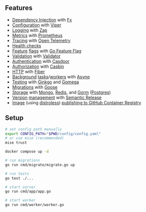 ## Features

- [Dependency Injection](cmd/app/app.go#L29) with [Fx](https://github.com/uber-go/fx)
- [Configuration](config/config.go#L50) with [Viper](https://github.com/spf13/viper)
- [Logging](adapter/logger/logger.go#L11) with [Zap](https://github.com/uber-go/zap)
- [Metrics](adapter/metrics/metrics.go#L20) with [Prometheus](https://github.com/prometheus/client_golang)
- [Tracing](adapter/tracing/tracing.go#L21) with [Open Telemetry](https://opentelemetry.io/)
- [Health checks](adapter/health/controller.go#L18)
- [Feature](adapter/featureflags/featureflags.go#L20) [flags](user/user_http/controller.go#L70) with [Go Feature Flag](https://github.com/thomaspoignant/go-feature-flag)
- [Validation](user/user_http/dto.go#L4) with [Validator](https://github.com/go-playground/validator)
- [Authentication](adapter/casdoor/token_provider.go#38) with [Casdoor](https://github.com/casdoor/casdoor)
- [Authorization](adapter/casbin/enforcer.go#L20) with [Casbin](https://github.com/casbin/casbin)
- [HTTP](adapter/http/fiber.go#L35) with [Fiber](https://github.com/gofiber/fiber)
- [Background](adapter/queue/client.go#L12) [tasks](user/user_queue/greeter.go#L33)/[workers](cmd/worker/worker.go#L14) with [Asynq](https://github.com/hibiken/asynq)
- [Testing](user/service_test.go#L85) with [Ginkgo](https://github.com/onsi/ginkgo) and [Gomega](https://github.com/onsi/gomega)
- [Migrations](cmd/migrate/migrate.go#L23) with [Goose](https://github.com/pressly/goose)
- [Sto](user/user_adapter/mongo_repository.go)[ra](kv/redis_store.go)[ge](user/user_adapter/postgres_repository.go) with [Mongo](https://github.com/mongodb/mongo-go-driver), [Redis](https://github.com/redis/go-redis), and [Gorm](https://github.com/go-gorm/gorm) ([Postgres](https://github.com/go-gorm/postgres))
- [Version](.github/workflows/commit.yaml#L16) [management](.releaserc.yaml) with [Semantic Release](https://github.com/semantic-release/semantic-release)
- [Image](Dockerfile) (using [distroless](https://github.com/GoogleContainerTools/distroless)) [publishing to GitHub Container Registry](.github/workflows/build.yaml)

## Setup

```sh
# set config path manually
export CONFIG_PATH="$PWD/config/config.yaml"
# or use mise (recommended)
mise trust

docker compose up -d

# run migrations
go run cmd/migrate/migrate.go up

# run tests
go test ./...

# start server
go run cmd/app/app.go

# start worker
go run cmd/worker/worker.go
```
